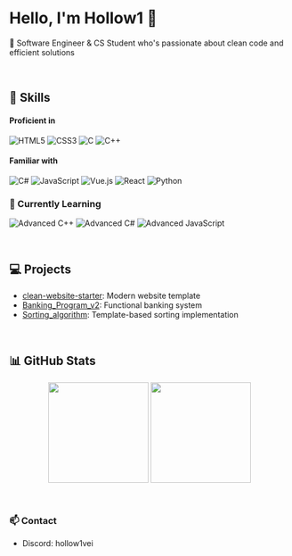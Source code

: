 # Hello, I'm Hollow1 👋

💜 Software Engineer & CS Student who's passionate about clean code and efficient solutions

<br>

## 🔨 Skills

#### Proficient in
<p align="left">
  <img src="https://img.shields.io/badge/HTML5-E34F26?style=for-the-badge&logo=html5&logoColor=white" alt="HTML5"/>
  <img src="https://img.shields.io/badge/CSS3-1572B6?style=for-the-badge&logo=css3&logoColor=white" alt="CSS3"/>
  <img src="https://img.shields.io/badge/C-00599C?style=for-the-badge&logo=c&logoColor=white" alt="C"/>
  <img src="https://img.shields.io/badge/C%2B%2B-00599C?style=for-the-badge&logo=c%2B%2B&logoColor=white" alt="C++"/>
</p>

#### Familiar with
<p align="left">
  <img src="https://custom-icon-badges.demolab.com/badge/C%23-%23239120.svg?logo=cshrp&logoColor=white" alt="C#"/>
  <img src="https://img.shields.io/badge/JavaScript-F7DF1E?style=for-the-badge&logo=javascript&logoColor=black" alt="JavaScript"/>
  <img src="https://img.shields.io/badge/Vue.js-35495E?style=for-the-badge&logo=vue.js&logoColor=4FC08D" alt="Vue.js"/>
  <img src="https://img.shields.io/badge/React-20232A?style=for-the-badge&logo=react&logoColor=61DAFB" alt="React"/>
  <img src="https://img.shields.io/badge/Python-3776AB?style=for-the-badge&logo=python&logoColor=white" alt="Python"/>
</p>

### 🌱 Currently Learning
<p align="left">
  <img src="https://img.shields.io/badge/C%2B%2B-Advanced-00599C?style=for-the-badge&logo=c%2B%2B&logoColor=white" alt="Advanced C++"/>
  <img src="https://img.shields.io/badge/C%23-Advanced-239120?style=for-the-badge&logo=programming&logoColor=white" alt="Advanced C#"/>
  <img src="https://img.shields.io/badge/JavaScript-Advanced-F7DF1E?style=for-the-badge&logo=javascript&logoColor=black" alt="Advanced JavaScript"/>
</p>

<br>

## 💻 Projects
- [clean-website-starter](https://github.com/Ho11ow1/clean-website-starter): Modern website template
- [Banking_Program_v2](https://github.com/Ho11ow1/Banking_Program_v2): Functional banking system
- [Sorting_algorithm](https://github.com/Ho11ow1/Sorting_algorithm): Template-based sorting implementation

<br>

## 📊 GitHub Stats
<p align="center">
  <img height="180em" src="https://github-readme-stats.vercel.app/api?username=Ho11ow1&show_icons=true&theme=midnight-purple&bg_color=0D1117&hide_border=true" />
  <img height="180em" src="https://github-readme-stats.vercel.app/api/top-langs/?username=Ho11ow1&layout=compact&theme=midnight-purple&bg_color=0D1117&hide_border=true&hide=vue" />
</p>

<br>

### 📫 Contact
- Discord: hollow1vei
